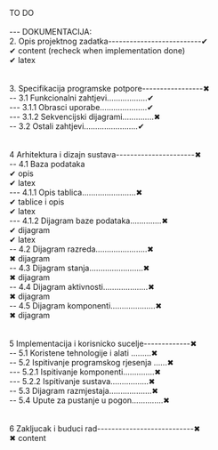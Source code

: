 TO DO                                                               <br/>
                                                                    <br/>
--- DOKUMENTACIJA:                                                  <br/>
2. Opis projektnog zadatka--------------------------✔              <br/>
✔ content (recheck when implementation done)                       <br/>
✔ latex                                                            <br/>
                                                                    <br/>
                                                                    <br/>
3. Specifikacija programske potpore-----------------✖              <br/>
-- 3.1 Funkcionalni zahtjevi..................✔                    <br/>
--- 3.1.1 Obrasci uporabe.....................✔                    <br/>
--- 3.1.2 Sekvencijski dijagrami..............✖                    <br/>
-- 3.2 Ostali zahtjevi........................✔                    <br/>
                                                                    <br/>
                                                                    <br/>
4 Arhitektura i dizajn sustava----------------------✖              <br/>
-- 4.1 Baza podataka                                               <br/>
✔ opis                                                            <br/>
✔ latex  <br/>
--- 4.1.1 Opis tablica........................✖                    <br/>
✔ tablice i opis                                                       
✔ latex <br/>
--- 4.1.2 Dijagram baze podataka..............✖                    <br/>
✔ dijagram                                                        <br/>
✔ latex <br/>
-- 4.2 Dijagram razreda.......................✖                    <br/>
✖ dijagram                                                         <br/>
-- 4.3 Dijagram stanja........................✖                    <br/>
✖ dijagram                                                         <br/>
-- 4.4 Dijagram aktivnosti....................✖                    <br/>
✖ dijagram                                                         <br/>
-- 4.5 Dijagram komponenti....................✖                    <br/>
✖ dijagram                                                         <br/>
                                                                    <br/>
                                                                    <br/>
5 Implementacija i korisnicko sucelje-------------✖                <br/>
-- 5.1 Koristene tehnologije i alati .........✖                    <br/>
-- 5.2 Ispitivanje programskog rjesenja ......✖                    <br/>
--- 5.2.1 Ispitivanje komponenti..............✖                    <br/>
--- 5.2.2 Ispitivanje sustava.................✖                    <br/>
-- 5.3 Dijagram razmjestaja...................✖                    <br/>
-- 5.4 Upute za pustanje u pogon..............✖                    <br/>
                                                                    <br/>
                                                                    <br/>
6 Zakljucak i buduci rad---------------------------✖               <br/>
✖ content                                                          <br/>
                                                                    <br/>
